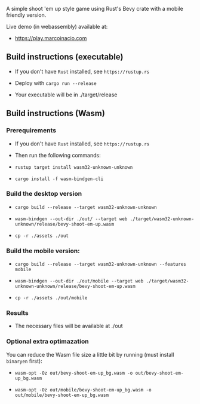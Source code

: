 A simple shoot 'em up style game using Rust's Bevy crate with a mobile friendly version.

Live demo (in webassembly) available at:

* https://play.marcoinacio.com


## Build instructions (executable)

* If you don't have `Rust` installed, see `https://rustup.rs`

* Deploy with `cargo run --release`

* Your executable will be in ./target/release


## Build instructions (Wasm)

### Prerequirements

* If you don't have `Rust` installed, see `https://rustup.rs`

* Then run the following commands:

* `rustup target install wasm32-unknown-unknown`

* `cargo install -f wasm-bindgen-cli`

### Build the desktop version

* `cargo build --release --target wasm32-unknown-unknown`

* `wasm-bindgen --out-dir ./out/ --target web ./target/wasm32-unknown-unknown/release/bevy-shoot-em-up.wasm`

* `cp -r ./assets ./out`

### Build the mobile version:

* `cargo build --release --target wasm32-unknown-unknown --features mobile`

* `wasm-bindgen --out-dir ./out/mobile --target web ./target/wasm32-unknown-unknown/release/bevy-shoot-em-up.wasm`

* `cp -r ./assets ./out/mobile`

### Results

* The necessary files will be available at ./out

### Optional extra optimazation

You can reduce the Wasm file size a little bit by running (must install `binaryen` first):

* `wasm-opt -Oz out/bevy-shoot-em-up_bg.wasm -o out/bevy-shoot-em-up_bg.wasm`

* `wasm-opt -Oz out/mobile/bevy-shoot-em-up_bg.wasm -o out/mobile/bevy-shoot-em-up_bg.wasm`
